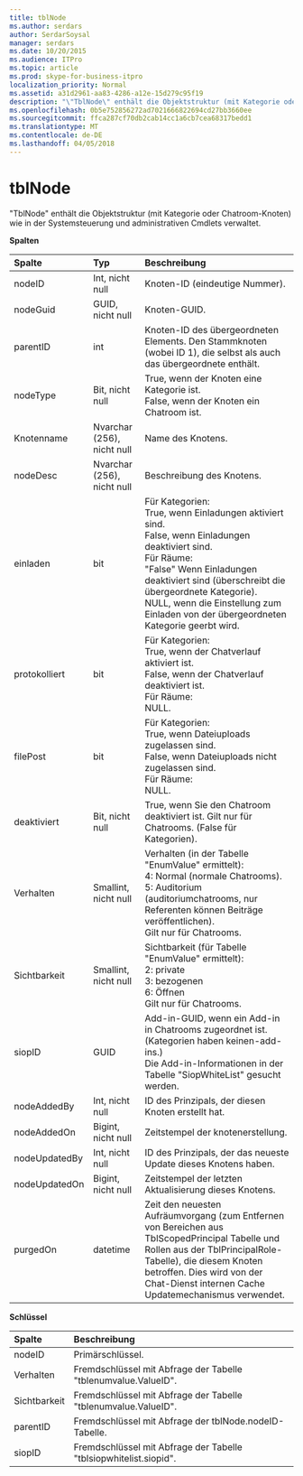 ```yaml
---
title: tblNode
ms.author: serdars
author: SerdarSoysal
manager: serdars
ms.date: 10/20/2015
ms.audience: ITPro
ms.topic: article
ms.prod: skype-for-business-itpro
localization_priority: Normal
ms.assetid: a31d2961-aa83-4286-a12e-15d279c95f19
description: "\"TblNode\" enthält die Objektstruktur (mit Kategorie oder Chatroom-Knoten) wie in der Systemsteuerung und administrativen Cmdlets verwaltet."
ms.openlocfilehash: 0b5e752856272ad7021666822694cd27bb3660ee
ms.sourcegitcommit: ffca287cf70db2cab14cc1a6cb7cea68317bedd1
ms.translationtype: MT
ms.contentlocale: de-DE
ms.lasthandoff: 04/05/2018
---
```

# <a name="tblnode"></a>tblNode
 
"TblNode" enthält die Objektstruktur (mit Kategorie oder Chatroom-Knoten) wie in der Systemsteuerung und administrativen Cmdlets verwaltet.
  
**Spalten**

|**Spalte**|**Typ**|**Beschreibung**|
|:-----|:-----|:-----|
|nodeID  <br/> |Int, nicht null  <br/> |Knoten-ID (eindeutige Nummer).  <br/> |
|nodeGuid  <br/> |GUID, nicht null  <br/> |Knoten-GUID.  <br/> |
|parentID  <br/> |int  <br/> |Knoten-ID des übergeordneten Elements. Den Stammknoten (wobei ID 1), die selbst als auch das übergeordnete enthält.  <br/> |
|nodeType  <br/> |Bit, nicht null  <br/> |True, wenn der Knoten eine Kategorie ist.  <br/> False, wenn der Knoten ein Chatroom ist.  <br/> |
|Knotenname  <br/> |Nvarchar (256), nicht null  <br/> |Name des Knotens.  <br/> |
|nodeDesc  <br/> |Nvarchar (256), nicht null  <br/> |Beschreibung des Knotens.  <br/> |
|einladen  <br/> |bit  <br/> | Für Kategorien: <br/>  True, wenn Einladungen aktiviert sind. <br/>  False, wenn Einladungen deaktiviert sind. <br/>  Für Räume: <br/>  "False" Wenn Einladungen deaktiviert sind (überschreibt die übergeordnete Kategorie). <br/>  NULL, wenn die Einstellung zum Einladen von der übergeordneten Kategorie geerbt wird. <br/> |
|protokolliert  <br/> |bit  <br/> | Für Kategorien: <br/>  True, wenn der Chatverlauf aktiviert ist. <br/>  False, wenn der Chatverlauf deaktiviert ist. <br/>  Für Räume: <br/>  NULL. <br/> |
|filePost  <br/> |bit  <br/> | Für Kategorien: <br/>  True, wenn Dateiuploads zugelassen sind. <br/>  False, wenn Dateiuploads nicht zugelassen sind. <br/>  Für Räume: <br/>  NULL. <br/> |
|deaktiviert  <br/> |Bit, nicht null  <br/> |True, wenn Sie den Chatroom deaktiviert ist. Gilt nur für Chatrooms. (False für Kategorien).  <br/> |
|Verhalten  <br/> |Smallint, nicht null  <br/> | Verhalten (in der Tabelle "EnumValue" ermittelt): <br/>  4: Normal (normale Chatrooms). <br/>  5: Auditorium (auditoriumchatrooms, nur Referenten können Beiträge veröffentlichen). <br/>  Gilt nur für Chatrooms. <br/> |
|Sichtbarkeit  <br/> |Smallint, nicht null  <br/> | Sichtbarkeit (für Tabelle "EnumValue" ermittelt): <br/>  2: private <br/>  3: bezogenen <br/>  6: Öffnen <br/>  Gilt nur für Chatrooms. <br/> |
|siopID  <br/> |GUID  <br/> |Add-in-GUID, wenn ein Add-in in Chatrooms zugeordnet ist. (Kategorien haben keinen-add-ins.)  <br/> Die Add-in-Informationen in der Tabelle "SiopWhiteList" gesucht werden.  <br/> |
|nodeAddedBy  <br/> |Int, nicht null  <br/> |ID des Prinzipals, der diesen Knoten erstellt hat.  <br/> |
|nodeAddedOn  <br/> |Bigint, nicht null  <br/> |Zeitstempel der knotenerstellung.  <br/> |
|nodeUpdatedBy  <br/> |Int, nicht null  <br/> |ID des Prinzipals, der das neueste Update dieses Knotens haben.  <br/> |
|nodeUpdatedOn  <br/> |Bigint, nicht null  <br/> |Zeitstempel der letzten Aktualisierung dieses Knotens.  <br/> |
|purgedOn  <br/> |datetime  <br/> |Zeit den neuesten Aufräumvorgang (zum Entfernen von Bereichen aus TblScopedPrincipal Tabelle und Rollen aus der TblPrincipalRole-Tabelle), die diesem Knoten betroffen. Dies wird von der Chat-Dienst internen Cache Updatemechanismus verwendet.  <br/> |
   
**Schlüssel**

|**Spalte**|**Beschreibung**|
|:-----|:-----|
|nodeID  <br/> |Primärschlüssel.  <br/> |
|Verhalten  <br/> |Fremdschlüssel mit Abfrage der Tabelle "tblenumvalue.ValueID".  <br/> |
|Sichtbarkeit  <br/> |Fremdschlüssel mit Abfrage der Tabelle "tblenumvalue.ValueID".  <br/> |
|parentID  <br/> |Fremdschlüssel mit Abfrage der tblNode.nodeID-Tabelle.  <br/> |
|siopID  <br/> |Fremdschlüssel mit Abfrage der Tabelle "tblsiopwhitelist.siopid".  <br/> |
   

